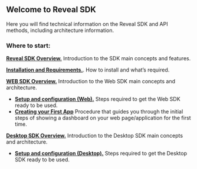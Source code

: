 ## Welcome to Reveal SDK

Here you will find technical information on the Reveal SDK and API methods, including architecture information.

### Where to start:

[**Reveal SDK Overview.**](~/en/developer/general/overview.md)
    Introduction to the SDK main concepts and features.

[**Installation and Requirements.**](~/en/developer/general/installation-requirements.md). How to install and what’s required.

[**WEB SDK Overview.**](~/en/developer/web-sdk/overview.md) Introduction to the Web SDK main concepts and architecture.
  - [**Setup and configuration (Web).**](~/en/developer/general/setup-configuration-web.md) Steps required to get the Web SDK ready to be used.
  - [**Creating your First App**](~/en/developer/web-sdk/create-first-app.md) Procedure that guides you through the initial steps of showing a dashboard on your web page/application for the first time.

[**Desktop SDK Overview.**](~/en/developer/desktop-sdk/overview.md) Introduction to the Desktop SDK main concepts and architecture.
  - [**Setup and configuration (Desktop).**](~/en/developer/general/setup-configuration-desktop.md) Steps required to get the Desktop SDK ready to be used.
